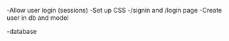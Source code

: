 -Allow user login (sessions)
-Set up CSS
-/signin and /login page
-Create user in db and model



-database